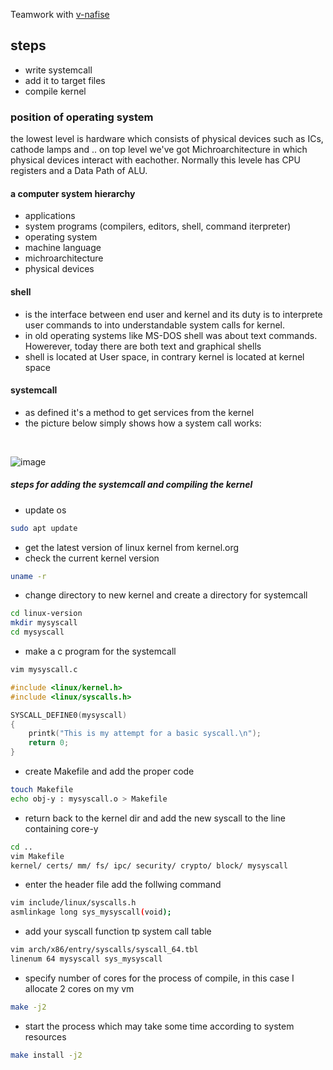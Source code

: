 Teamwork with [v-nafise](https://github.com/v-nafiseh/Kernel)

## steps
+ write systemcall
+ add it to target files
+ compile kernel
### position of operating system
the lowest level is hardware which consists of physical devices such as ICs, cathode lamps and .. on top level we've got Michroarchitecture in which physical devices interact with eachother. Normally this levele has CPU registers and a Data Path of ALU.

#### a computer system hierarchy
+ applications
+ system programs (compilers, editors, shell, command iterpreter)
+ operating system
+ machine language
+ michroarchitecture
+ physical devices


#### shell
+ is the interface between end user and kernel and its duty is to interprete user commands to into understandable system calls for kernel.
+ in old operating systems like MS-DOS shell was about text commands. Howerever, today there are both text and graphical shells
+ shell is located at User space, in contrary kernel is located at kernel space


#### systemcall
+ as defined it's a method to get services from the kernel
+ the picture below simply shows how a system call works: 
</br>

![image](https://user-images.githubusercontent.com/56467180/133322681-a4ef9d65-93fe-49e8-8e8a-8647fcd519ac.png)

##### steps for adding the systemcall and compiling the kernel
- update os
```sh 
sudo apt update
```
- get the latest version of linux kernel from kernel.org
- check the current kernel version
```sh
uname -r
```
- change directory to new kernel and create a directory for systemcall
```sh
cd linux-version
mkdir mysyscall
cd mysyscall
```
- make a c program for the systemcall
```sh
vim mysyscall.c
```
```c
#include <linux/kernel.h>
#include <linux/syscalls.h>

SYSCALL_DEFINE0(mysyscall)
{
    printk("This is my attempt for a basic syscall.\n");
    return 0;
}
```
- create Makefile and add the proper code
```sh
touch Makefile
echo obj-y : mysyscall.o > Makefile
```
- return back to the kernel dir and add the new syscall to the line containing core-y
```sh
cd ..
vim Makefile
kernel/ certs/ mm/ fs/ ipc/ security/ crypto/ block/ mysyscall
```
- enter the header file add the follwing command
```sh
vim include/linux/syscalls.h
asmlinkage long sys_mysyscall(void);
```
- add your syscall function tp system call table
```sh
vim arch/x86/entry/syscalls/syscall_64.tbl
linenum 64 mysyscall sys_mysyscall
```
- specify number of cores for the process of compile, in this case I allocate 2 cores on my vm
```sh
make -j2
```
- start the process which may take some time according to system resources
```sh
make install -j2
```

